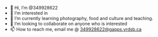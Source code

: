- 👋 Hi, I’m @349928622
- 👀 I’m interested in 
- 🌱 I’m currently learning photography, food and culture and teaching.
- 💞️ I’m looking to collaborate on anyone who is interested
- 📫 How to reach me, email me @ 349928622@gapps.yrdsb.ca
<!---
349928622/349928622 is a ✨ special ✨ repository because its `README.md` (this file) appears on your GitHub profile.
You can click the Preview link to take a look at your changes.
--->
